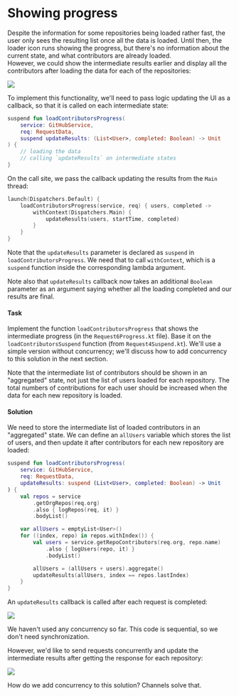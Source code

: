 # Showing progress

Despite the information for some repositories being loaded rather fast,
the user only sees the resulting list once all the data is loaded.
Until then, the loader icon runs showing the progress, but there's no information about the current state,
and what contributors are already loaded.  
However, we could show the intermediate results earlier and display all the contributors after loading the data
for each of the repositories:

![](./assets/7-progress/Loading.gif)

To implement this functionality, we'll need to pass logic updating the UI as a callback, so that it is called on
each intermediate state:

```kotlin
suspend fun loadContributorsProgress(
    service: GitHubService,
    req: RequestData,
    suspend updateResults: (List<User>, completed: Boolean) -> Unit
) {
    // loading the data
    // calling `updateResults` on intermediate states 
}
```

On the call site, we pass the callback updating the results from the `Main` thread: 

```kotlin
launch(Dispatchers.Default) {
    loadContributorsProgress(service, req) { users, completed ->
        withContext(Dispatchers.Main) {
            updateResults(users, startTime, completed)
        }
    }
}
```

Note that the `updateResults` parameter is declared as `suspend` in `loadContributorsProgress`.
We need that to call `withContext`, which is a `suspend` function inside the corresponding lambda argument.

Note also that `updateResults` callback now takes an additional `Boolean` parameter as an argument saying whether 
all the loading completed and our results are final.

#### Task

Implement the function `loadContributorsProgress` that shows the intermediate progress (in the `Request6Progress.kt` file).
Base it on the `loadContributorsSuspend` function (from `Request4Suspend.kt`).
We'll use a simple version without concurrency; we'll discuss how to add concurrency to this solution in the next section. 

Note that the intermediate list of contributors should be shown in an "aggregated" state, not just the list of users
loaded for each repository.
The total numbers of contributions for each user should be increased when the data for each new repository is loaded. 

#### Solution

We need to store the intermediate list of loaded contributors in an "aggregated" state.
We can define an `allUsers` variable which stores the list of users, and then update it
after contributors for each new repository are loaded: 

```kotlin
suspend fun loadContributorsProgress(
    service: GitHubService,
    req: RequestData,
    updateResults: suspend (List<User>, completed: Boolean) -> Unit
) {
    val repos = service
        .getOrgRepos(req.org)
        .also { logRepos(req, it) }
        .bodyList()

    var allUsers = emptyList<User>()
    for ((index, repo) in repos.withIndex()) {
        val users = service.getRepoContributors(req.org, repo.name)
            .also { logUsers(repo, it) }
            .bodyList()

        allUsers = (allUsers + users).aggregate()
        updateResults(allUsers, index == repos.lastIndex)
    }
}
```

An `updateResults` callback is called after each request is completed: 

![](./assets/7-progress/Progress.png)

We haven't used any concurrency so far. This code is sequential, so we don't need synchronization.

However, we'd like to send requests concurrently and update the intermediate results after getting the response
for each repository:

![](./assets/7-progress/ProgressAndConcurrency.png) 

How do we add concurrency to this solution?
Channels solve that.
